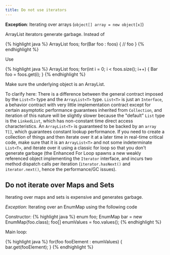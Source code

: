 ```yaml
---
title: Do not use iterators
---
```


**Exception**: Iterating over arrays (`object[] array = new object[x]`)

ArrayList iterators generate garbage. Instead of

{% highlight java %}
ArrayList<Bar> foos;
for(Bar foo : foos)
{
    // foo
}
{% endhighlight %}

Use

{% highlight java %}
ArrayList<Bar> foos;
for(int i = 0; i < foos.size(); i++)
{
    Bar foo = foos.get(i);
}
{% endhighlight %}

Make sure the underlying object is an ArrayList.

To clarify here: There is a difference between the general contract imposed by the `List<T>` type and the `ArrayList<T>` type.  `List<T>` is just an `Interface`, a behavior contract with very little implementation contract except for certain asymptotic performance guarantees inherited from `Collection`, and iteration of this nature will be slightly slower because the "default" `List` type is the `LinkedList`, which has non-constant time direct access characteristics.  An `ArrayList<T>` is guaranteed to be backed by an `array T[]`, which guarantees constant lookup performance. If you need to create a collection of things and then iterate over it at a later time in real-time critical code, make sure that it is an `ArrayList<T>` and not some indeterminate `List<T>`, and iterate over it using a classic for loop so that you don't generate garbage (the Enhanced For Loop spawns a new weakly referenced object implementing the `Iterator` interface, and incurs two method dispatch calls per iteration (`iterator.hasNext()` and `iterator.next()`, hence the performance/GC issues).

## Do not iterate over Maps and Sets

Iterating over maps and sets is expensive and generates garbage.

*Exception*: Iterating over an EnumMap using the following code
 
Constructor:
{% highlight java %}
enum foo;
EnumMap<foo> bar = new EnumMap<foo>(foo.class);
foo[] enumValues = foo.values();
{% endhighlight %}

Main loop:

{% highlight java %}
for(foo fooElement : enumValues)
{
    bar.get(fooElement);
}
{% endhighlight %}

